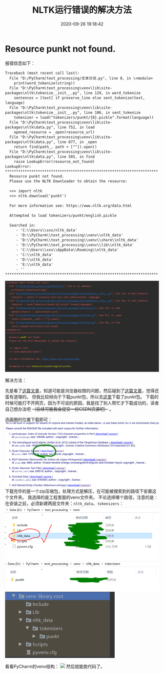 ﻿---
title: NLTK运行错误的解决方法
date: 2020-09-26 19:18:42
summary: 本文分享NLTK运行错误的解决方法。
tags:
- Python
- NLTK
categories:
- Python
---

# Resource punkt not found.

报错信息如下：

```
Traceback (most recent call last):
  File "D:/PyCharm/text_processing/文本分词.py", line 8, in \<module>
    print(word_tokenize(string))
  File "D:\PyCharm\text_processing\venv\lib\site-packages\nltk\tokenize__init__.py", line 129, in word_tokenize
    sentences = [text] if preserve_line else sent_tokenize(text, language)
  File "D:\PyCharm\text_processing\venv\lib\site-packages\nltk\tokenize__init__.py", line 106, in sent_tokenize
    tokenizer = load("tokenizers/punkt/{0}.pickle".format(language))
  File "D:\PyCharm\text_processing\venv\lib\site-packages\nltk\data.py", line 752, in load
    opened_resource = _open(resource_url)
  File "D:\PyCharm\text_processing\venv\lib\site-packages\nltk\data.py", line 877, in _open
    return find(path_, path + [""]).open()
  File "D:\PyCharm\text_processing\venv\lib\site-packages\nltk\data.py", line 585, in find
    raise LookupError(resource_not_found)
LookupError: 
**********************************************************************
  Resource punkt not found.
  Please use the NLTK Downloader to obtain the resource:

  >>> import nltk
  >>> nltk.download('punkt')
  
  For more information see: https://www.nltk.org/data.html

  Attempted to load tokenizers/punkt/english.pickle

  Searched in:
     - 'C:\\Users\\xxx/nltk_data'
     - 'D:\\PyCharm\\text_processing\\venv\\nltk_data'
     - 'D:\\PyCharm\\text_processing\\venv\\share\\nltk_data'
     - 'D:\\PyCharm\\text_processing\\venv\\lib\\nltk_data'
     - 'C:\\Users\\xxx\\AppData\\Roaming\\nltk_data'
     - 'C:\\nltk_data'
     - 'D:\\nltk_data'
     - 'E:\\nltk_data'
     - ''
**********************************************************************
```

![](../../../images/软件开发/Python/NLTK运行错误的解决方法/1.png)

解决方法：

先是看了[这篇文章](https://www.freesion.com/article/7564306889/)，知道可能是浏览器权限的问题，然后碰到了[这篇文章](https://blog.csdn.net/dengzhuo8077/article/details/104006876)，觉得还蛮有道理的。
但我比较倾向于下载punkt包，所以去[这里](http://www.nltk.org/nltk_data/)下载了punkt包。
下载的时候可能打不开网页，因为不可说的原因，我是找了别人帮忙才下载成功的，读者自己想办法吧 ~~（后续可能我会提交一份CSDN资源吧）~~ 。

选画圈的位置下载即可：
![](../../../images/软件开发/Python/NLTK运行错误的解决方法/2.png)
下载完毕的是一个zip压缩包，处理方式是解压，在可能被搜索到的路径下安置这个文件夹。
我选择的是工程里面的venv文件夹。
不论选择哪个路径，注意的是：在安装之前，必须新建两层文件夹：`nltk_data`、`tokenizers`：
![](../../../images/软件开发/Python/NLTK运行错误的解决方法/3.png)
![](../../../images/软件开发/Python/NLTK运行错误的解决方法/4.png)
![](../../../images/软件开发/Python/NLTK运行错误的解决方法/5.png)

看看PyCharm的venv结构：
![](../../../images/软件开发/Python/NLTK运行错误的解决方法/6.png)
然后就能跑代码了。
